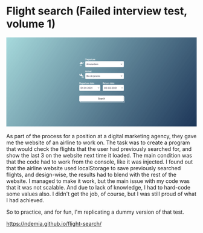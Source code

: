 # Flight search (Failed interview test, volume 1)
![picture](https://raw.githubusercontent.com/ndemia/demia.me/main/assets/images/interview01.png)

As part of the process for a position at a digital marketing agency, they gave me the website of an airline to work on. The task was to create a program that would check the flights that the user had previously searched for, and show the last 3 on the website next time it loaded. The main condition was that the code had to work from the console, like it was injected.
I found out that the airline website used localStorage to save previously searched flights, and design-wise, the results had to blend with the rest of the website. I managed to make it work, but the main issue with my code was that it was not scalable. And due to lack of knowledge, I had to hard-code some values also. I didn't get the job, of course, but I was still proud of what I had achieved.

So to practice, and for fun, I'm replicating a dummy version of that test.

https://ndemia.github.io/flight-search/